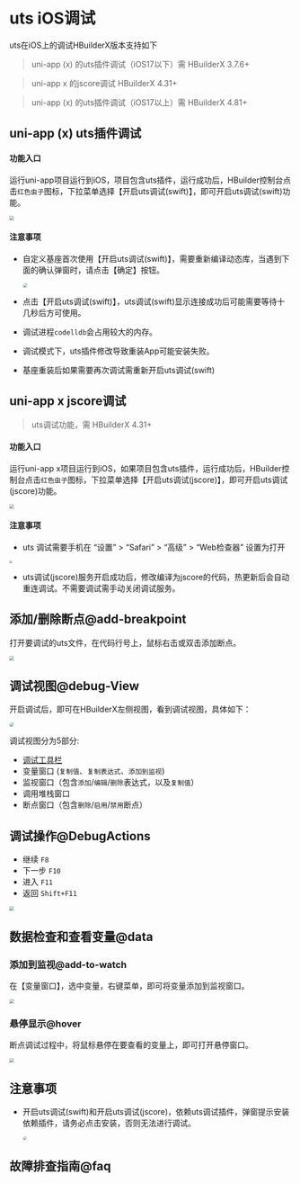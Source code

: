 # uts iOS调试

uts在iOS上的调试HBuilderX版本支持如下
> uni-app (x) 的uts插件调试（iOS17以下）需 HBuilderX 3.7.6+

> uni-app x 的jscore调试 HBuilderX 4.31+

> uni-app (x) 的uts插件调试（iOS17以上）需 HBuilderX 4.81+

## uni-app (x) uts插件调试

#### 功能入口

运行uni-app项目运行到iOS，项目包含uts插件，运行成功后，HBuilder控制台点击`红色虫子`图标，下拉菜单选择【开启uts调试(swift)】，即可开启uts调试(swift)功能。

<img src="https://web-ext-storage.dcloud.net.cn/doc/tutorial/app/ios-debug-jscore.png" style="zoom: 50%;" />

#### 注意事项
 
- 自定义基座首次使用【开启uts调试(swift)】，需要重新编译动态库，当遇到下面的确认弹窗时，请点击【确定】按钮。

  <img src="https://qiniu-web-assets.dcloud.net.cn/unidoc/zh/uts-ios-debug-firstpromt.jpg" style="zoom: 50%;border-radius: 20px;" />

- 点击【开启uts调试(swift)】，uts调试(swift)显示连接成功后可能需要等待十几秒后方可使用。
- 调试进程`codelldb`会占用较大的内存。
- 调试模式下，uts插件修改导致重装App可能安装失败。
- 基座重装后如果需要再次调试需重新开启uts调试(swift)

## uni-app x jscore调试

> uts调试功能，需 HBuilderX 4.31+

#### 功能入口

运行uni-app x项目运行到iOS，如果项目包含uts插件，运行成功后，HBuilder控制台点击`红色虫子`图标，下拉菜单选择【开启uts调试(jscore)】，即可开启uts调试(jscore)功能。

<img src="https://web-ext-storage.dcloud.net.cn/doc/tutorial/app/ios-debug-swift.png" style="zoom: 50%;" />


#### 注意事项

- uts 调试需要手机在 “设置” > “Safari” > “高级” > “Web检查器” 设置为打开

<img src="https://web-ext-storage.dcloud.net.cn/hx/debug/unix_iphone_safari_setting.jpg?t=1" style="zoom: 30%;" />

- uts调试(jscore)服务开启成功后，修改编译为jscore的代码，热更新后会自动重连调试。不需要调试需手动关闭调试服务。

## 添加/删除断点@add-breakpoint

打开要调试的uts文件，在代码行号上，鼠标右击或双击添加断点。

<img src="https://qiniu-web-assets.dcloud.net.cn/unidoc/zh/uts-ios-debug-add-breakpoint.jpg" style="zoom: 50%;" />

## 调试视图@debug-View

开启调试后，即可在HBuilderX左侧视图，看到调试视图，具体如下：

<img src="https://qiniu-web-assets.dcloud.net.cn/unidoc/zh/uts-ios-debug-view.jpg" style="zoom: 50%;border-radius: 20px;" />

调试视图分为5部分:

- [调试工具栏](#debugactions)
- 变量窗口 (`复制值`、`复制表达式`、`添加到监视`)
- 监视窗口（包含`添加`/`编辑`/`删除`表达式，以及`复制值`）
- 调用堆栈窗口
- 断点窗口（包含`删除`/`启用`/`禁用`断点）

## 调试操作@DebugActions

- 继续 `F8`
- 下一步 `F10`
- 进入 `F11`
- 返回 `Shift+F11`

<img src="https://qiniu-web-assets.dcloud.net.cn/unidoc/zh/uts-debug-action.jpg" style="zoom: 50%;" />

## 数据检查和查看变量@data

### 添加到监视@add-to-watch

在【变量窗口】，选中变量，右键菜单，即可将变量添加到监视窗口。

<img src="https://qiniu-web-assets.dcloud.net.cn/unidoc/zh/uts-ios-debug-add-monitor.jpg" style="zoom: 50%;" />

### 悬停显示@hover

断点调试过程中，将鼠标悬停在要查看的变量上，即可打开悬停窗口。

<img src="https://qiniu-web-assets.dcloud.net.cn/unidoc/zh/uts-ios-debug-hover-windows.jpg" style="zoom: 50%;" />


## 注意事项

- 开启uts调试(swift)和开启uts调试(jscore)，依赖uts调试插件，弹窗提示安装依赖插件，请务必点击安装，否则无法进行调试。

  <img src="https://qiniu-web-assets.dcloud.net.cn/unidoc/zh/uts-ios-debug-install.jpg" style="zoom: 45%;border-radius: 20px;" />


## 故障排查指南@faq
